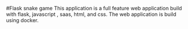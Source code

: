 #Flask snake game
This application is a full feature web application build with flask, javascript , saas, html, and css. The web application is build using docker. 
